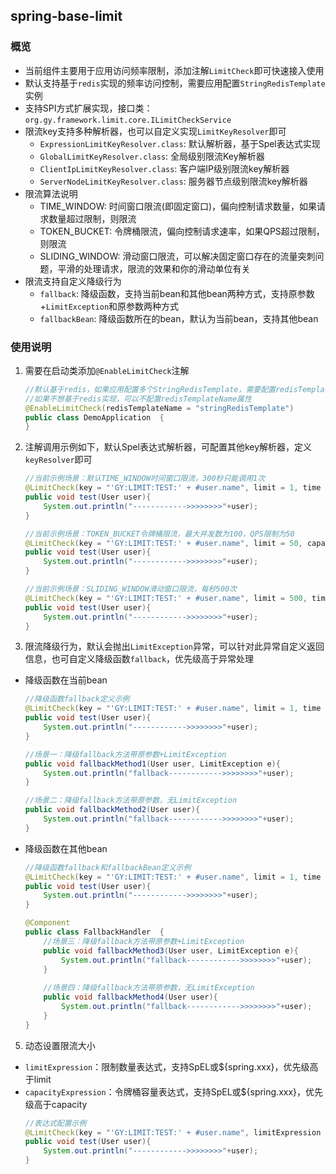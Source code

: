 ## spring-base-limit

### 概览
- 当前组件主要用于应用访问频率限制，添加注解`LimitCheck`即可快速接入使用
- 默认支持基于`redis`实现的频率访问控制，需要应用配置`StringRedisTemplate`实例
- 支持SPI方式扩展实现，接口类：`org.gy.framework.limit.core.ILimitCheckService`
- 限流key支持多种解析器，也可以自定义实现`LimitKeyResolver`即可
  - `ExpressionLimitKeyResolver.class`: 默认解析器，基于Spel表达式实现
  - `GlobalLimitKeyResolver.class`: 全局级别限流Key解析器
  - `ClientIpLimitKeyResolver.class`: 客户端IP级别限流key解析器
  - `ServerNodeLimitKeyResolver.class`: 服务器节点级别限流key解析器
- 限流算法说明
  - TIME_WINDOW: 时间窗口限流(即固定窗口)，偏向控制请求数量，如果请求数量超过限制，则限流
  - TOKEN_BUCKET: 令牌桶限流，偏向控制请求速率，如果QPS超过限制，则限流
  - SLIDING_WINDOW: 滑动窗口限流，可以解决固定窗口存在的流量突刺问题，平滑的处理请求，限流的效果和你的滑动单位有关
- 限流支持自定义降级行为
  - `fallback`: 降级函数，支持当前bean和其他bean两种方式，支持原参数+`LimitException`和原参数两种方式
  - `fallbackBean`: 降级函数所在的bean，默认为当前bean，支持其他bean

### 使用说明
1. 需要在启动类添加`@EnableLimitCheck`注解
    ```java
    //默认基于redis，如果应用配置多个StringRedisTemplate，需要配置redisTemplateName属性指定bean
    //如果不想基于redis实现，可以不配置redisTemplateName属性
    @EnableLimitCheck(redisTemplateName = "stringRedisTemplate")
    public class DemoApplication  {
    }
    ```
2. 注解调用示例如下，默认Spel表达式解析器，可配置其他key解析器，定义`keyResolver`即可
    ```java
    //当前示例场景：默认TIME_WINDOW时间窗口限流，300秒只能调用1次
    @LimitCheck(key = "'GY:LIMIT:TEST:' + #user.name", limit = 1, time = 300)
    public void test(User user){
        System.out.println("------------>>>>>>>>"+user);
    }
   
    //当前示例场景：TOKEN_BUCKET令牌桶限流，最大并发数为100，QPS限制为50
    @LimitCheck(key = "'GY:LIMIT:TEST:' + #user.name", limit = 50, capacity = 100, typeEnum = LimitTypeEnum.TOKEN_BUCKET)
    public void test(User user){
        System.out.println("------------>>>>>>>>"+user);
    }
   
    //当前示例场景：SLIDING_WINDOW滑动窗口限流，每秒500次
    @LimitCheck(key = "'GY:LIMIT:TEST:' + #user.name", limit = 500, time = 1, typeEnum = LimitTypeEnum.SLIDING_WINDOW)
    public void test(User user){
        System.out.println("------------>>>>>>>>"+user);
    }
    ```
3. 限流降级行为，默认会抛出`LimitException`异常，可以针对此异常自定义返回信息，也可自定义降级函数`fallback`，优先级高于异常处理
- 降级函数在当前bean
    ```java
    //降级函数fallback定义示例
    @LimitCheck(key = "'GY:LIMIT:TEST:' + #user.name", limit = 1, time = 300, fallback = "fallbackMethod1")
    public void test(User user){
        System.out.println("------------>>>>>>>>"+user);
    }
   
    //场景一：降级fallback方法带原参数+LimitException
    public void fallbackMethod1(User user, LimitException e){
        System.out.println("fallback------------>>>>>>>>"+user);
    }
   
    //场景二：降级fallback方法带原参数，无LimitException
    public void fallbackMethod2(User user){
        System.out.println("fallback------------>>>>>>>>"+user);
    }
    ```
- 降级函数在其他bean
    ```java
    //降级函数fallback和fallbackBean定义示例
    @LimitCheck(key = "'GY:LIMIT:TEST:' + #user.name", limit = 1, time = 300, fallback = "fallbackMethod3", fallbackBean = FallbackHandler.class)
    public void test(User user){
        System.out.println("------------>>>>>>>>"+user);
    }
    
    @Component
    public class FallbackHandler  {
        //场景三：降级fallback方法带原参数+LimitException
        public void fallbackMethod3(User user, LimitException e){
            System.out.println("fallback------------>>>>>>>>"+user);
        }
        
        //场景四：降级fallback方法带原参数，无LimitException
        public void fallbackMethod4(User user){
            System.out.println("fallback------------>>>>>>>>"+user);
        }
    }
    ```

5. 动态设置限流大小
- `limitExpression`：限制数量表达式，支持SpEL或${spring.xxx}，优先级高于limit
- `capacityExpression`：令牌桶容量表达式，支持SpEL或${spring.xxx}，优先级高于capacity
    ```java
    //表达式配置示例
    @LimitCheck(key = "'GY:LIMIT:TEST:' + #user.name", limitExpression = "${limitCheck.limit:1}", time = 300, fallback = "fallbackMethod3", fallbackBean = FallbackHandler.class)
    public void test(User user){
        System.out.println("------------>>>>>>>>"+user);
    }
    ```
